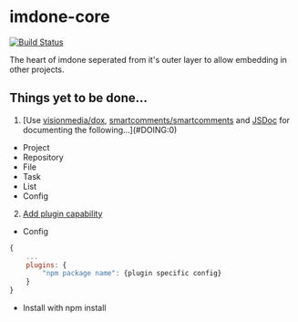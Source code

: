 imdone-core
===========
[![Build Status](https://travis-ci.org/imdone/imdone-core.png?branch=master)](https://travis-ci.org/imdone/imdone-core)

The heart of imdone seperated from it's outer layer to allow embedding in other projects.


Things yet to be done...
----
1. [Use [visionmedia/dox](https://github.com/visionmedia/dox), [smartcomments/smartcomments](https://github.com/smartcomments/smartcomments) and [JSDoc](http://usejsdoc.org) for documenting the following...](#DOING:0)
  - Project
  - Repository
  - File
  - Task
  - List
  - Config

2. [Add plugin capability](#DONE:20)
- Config
```js
{
    ...
    plugins: {
        "npm package name": {plugin specific config}
    }
}
```
- Install with npm install
